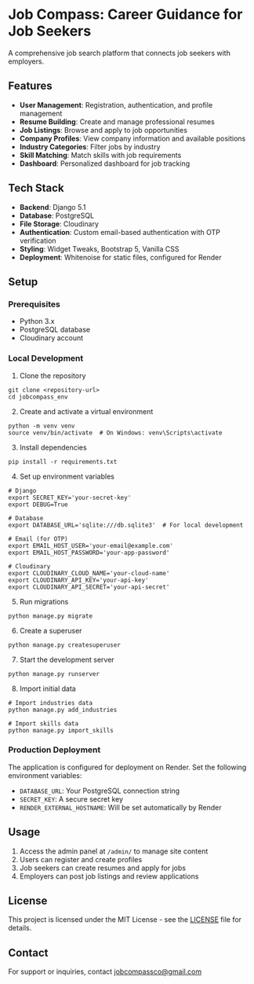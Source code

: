 # Job Compass: Career Guidance for Job Seekers

A comprehensive job search platform that connects job seekers with employers.

## Features

- **User Management**: Registration, authentication, and profile management
- **Resume Building**: Create and manage professional resumes
- **Job Listings**: Browse and apply to job opportunities
- **Company Profiles**: View company information and available positions
- **Industry Categories**: Filter jobs by industry
- **Skill Matching**: Match skills with job requirements
- **Dashboard**: Personalized dashboard for job tracking

## Tech Stack

- **Backend**: Django 5.1
- **Database**: PostgreSQL
- **File Storage**: Cloudinary
- **Authentication**: Custom email-based authentication with OTP verification
- **Styling**: Widget Tweaks, Bootstrap 5, Vanilla CSS
- **Deployment**: Whitenoise for static files, configured for Render

## Setup

### Prerequisites

- Python 3.x
- PostgreSQL database
- Cloudinary account

### Local Development

1. Clone the repository
```
git clone <repository-url>
cd jobcompass_env
```

2. Create and activate a virtual environment
```
python -m venv venv
source venv/bin/activate  # On Windows: venv\Scripts\activate
```

3. Install dependencies
```
pip install -r requirements.txt
```

4. Set up environment variables
```
# Django
export SECRET_KEY='your-secret-key'
export DEBUG=True

# Database
export DATABASE_URL='sqlite:///db.sqlite3'  # For local development

# Email (for OTP)
export EMAIL_HOST_USER='your-email@example.com'
export EMAIL_HOST_PASSWORD='your-app-password'

# Cloudinary
export CLOUDINARY_CLOUD_NAME='your-cloud-name'
export CLOUDINARY_API_KEY='your-api-key'
export CLOUDINARY_API_SECRET='your-api-secret'
```

5. Run migrations
```
python manage.py migrate
```

6. Create a superuser
```
python manage.py createsuperuser
```

7. Start the development server
```
python manage.py runserver
```

8. Import initial data
```
# Import industries data
python manage.py add_industries

# Import skills data
python manage.py import_skills
```

### Production Deployment

The application is configured for deployment on Render. Set the following environment variables:

- `DATABASE_URL`: Your PostgreSQL connection string
- `SECRET_KEY`: A secure secret key
- `RENDER_EXTERNAL_HOSTNAME`: Will be set automatically by Render

## Usage

1. Access the admin panel at `/admin/` to manage site content
2. Users can register and create profiles
3. Job seekers can create resumes and apply for jobs
4. Employers can post job listings and review applications

## License

This project is licensed under the MIT License - see the [LICENSE](LICENSE) file for details.

## Contact

For support or inquiries, contact jobcompassco@gmail.com 
